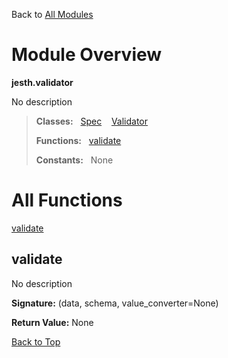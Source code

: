 Back to [All Modules](https://github.com/pyrustic/jesth/blob/master/docs/modules/README.md#readme)

# Module Overview

**jesth.validator**
 
No description

> **Classes:** &nbsp; [Spec](https://github.com/pyrustic/jesth/blob/master/docs/modules/content/jesth.validator/content/classes/Spec.md#class-spec) &nbsp;&nbsp; [Validator](https://github.com/pyrustic/jesth/blob/master/docs/modules/content/jesth.validator/content/classes/Validator.md#class-validator)
>
> **Functions:** &nbsp; [validate](#validate)
>
> **Constants:** &nbsp; None

# All Functions
[validate](#validate)

## validate
No description



**Signature:** (data, schema, value\_converter=None)





**Return Value:** None

[Back to Top](#module-overview)


